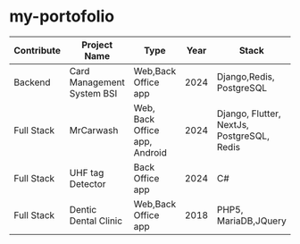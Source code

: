
# my-portofolio

| Contribute  | Project Name   |  Type | Year | Stack |
|------------|------------|------------|------------|------------|
| Backend | Card Management System BSI |Web,Back Office app| 2024 |Django,Redis, PostgreSQL|
| Full Stack | MrCarwash |Web, Back Office app, Android|2024|Django, Flutter, NextJs, PostgreSQL, Redis|
| Full Stack | UHF tag Detector| Back Office app |2024 | C#|
| Full Stack | Dentic Dental Clinic| Web,Back Office app |2018 | PHP5, MariaDB,JQuery|
